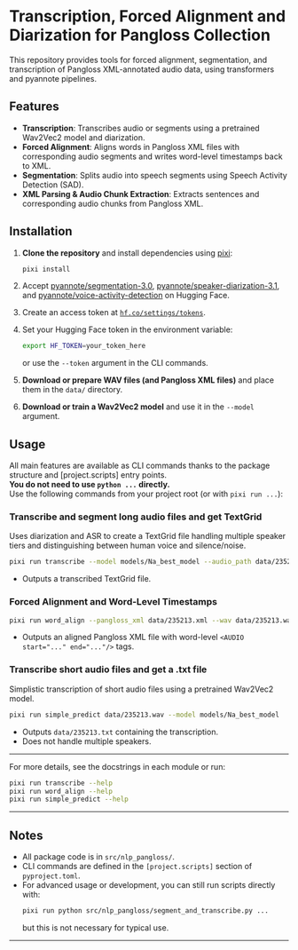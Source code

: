 # Transcription, Forced Alignment and Diarization for Pangloss Collection

This repository provides tools for forced alignment, segmentation, and transcription of Pangloss XML-annotated audio data, using transformers and pyannote pipelines.

## Features

- **Transcription**: Transcribes audio or segments using a pretrained Wav2Vec2 model and diarization.
- **Forced Alignment**: Aligns words in Pangloss XML files with corresponding audio segments and writes word-level timestamps back to XML.
- **Segmentation**: Splits audio into speech segments using Speech Activity Detection (SAD).
- **XML Parsing & Audio Chunk Extraction**: Extracts sentences and corresponding audio chunks from Pangloss XML.

## Installation

1. **Clone the repository** and install dependencies using [pixi](https://pixi.sh/latest/):

   ```sh
   pixi install
   ```

2. Accept [pyannote/segmentation-3.0](https://huggingface.co/pyannote/segmentation-3.0), [pyannote/speaker-diarization-3.1](https://huggingface.co/pyannote/speaker-diarization-3.1), and [pyannote/voice-activity-detection](https://huggingface.co/pyannote/voice-activity-detection) on Hugging Face.

3. Create an access token at [`hf.co/settings/tokens`](https://hf.co/settings/tokens).

4. Set your Hugging Face token in the environment variable:

   ```sh
   export HF_TOKEN=your_token_here
   ```
   or use the `--token` argument in the CLI commands.

5. **Download or prepare WAV files (and Pangloss XML files)** and place them in the `data/` directory.

6. **Download or train a Wav2Vec2 model** and use it in the `--model` argument.

## Usage

All main features are available as CLI commands thanks to the package structure and [project.scripts] entry points.  
**You do not need to use `python ...` directly.**  
Use the following commands from your project root (or with `pixi run ...`):

### Transcribe and segment long audio files and get TextGrid

Uses diarization and ASR to create a TextGrid file handling multiple speaker tiers and distinguishing between human voice and silence/noise.

```sh
pixi run transcribe --model models/Na_best_model --audio_path data/235213.wav --num_speakers 1
```
- Outputs a transcribed TextGrid file.

### Forced Alignment and Word-Level Timestamps

```sh
pixi run word_align --pangloss_xml data/235213.xml --wav data/235213.wav --model models/Na_best_model
```
- Outputs an aligned Pangloss XML file with word-level `<AUDIO start="..." end="..."/>` tags.

### Transcribe short audio files and get a .txt file

Simplistic transcription of short audio files using a pretrained Wav2Vec2 model.

```sh
pixi run simple_predict data/235213.wav --model models/Na_best_model
```
- Outputs `data/235213.txt` containing the transcription.
- Does not handle multiple speakers.

---

For more details, see the docstrings in each module or run:

```sh
pixi run transcribe --help
pixi run word_align --help
pixi run simple_predict --help
```

---

## Notes

- All package code is in `src/nlp_pangloss/`.
- CLI commands are defined in the `[project.scripts]` section of `pyproject.toml`.
- For advanced usage or development, you can still run scripts directly with:
  ```sh
  pixi run python src/nlp_pangloss/segment_and_transcribe.py ...
  ```
  but this is not necessary for typical use.

---
